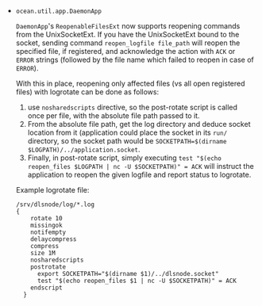 * `ocean.util.app.DaemonApp`

  `DaemonApp`'s `ReopenableFilesExt` now supports reopening commands from the
  UnixSocketExt. If you have the UnixSocketExt bound to the socket, sending
  command `reopen_logfile file_path` will reopen the specified file, if
  registered, and acknowledge the action with `ACK` or `ERROR` strings (followed
  by the file name which failed to reopen in case of `ERROR`).

  With this in place, reopening only affected files (vs all open registered files)
  with logrotate can be done as follows:

    1) use `nosharedscripts` directive, so the post-rotate script is called
       once per file, with the absolute file path passed to it.
    2) From the absolute file path, get the log directory and deduce socket
       location from it (application could place the socket in its `run/`
       directory, so the socket path would be
       `SOCKETPATH=$(dirname $LOGPATH)/../application.socket`.
    3) Finally, in post-rotate script, simply executing
       `test "$(echo reopen_files $LOGPATH | nc -U $SOCKETPATH)" = ACK` will
       instruct the application to reopen the given logfile and report status
       to logrotate.

  Example logrotate file:

  ```
  /srv/dlsnode/log/*.log
  {
      rotate 10
      missingok
      notifempty
      delaycompress
      compress
      size 1M
      nosharedscripts
      postrotate
        export SOCKETPATH="$(dirname $1)/../dlsnode.socket"
        test "$(echo reopen_files $1 | nc -U $SOCKETPATH)" = ACK
      endscript
    }
    ```
